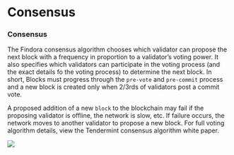 # Consensus

### Consensus[​](https://wiki.findora.org/docs/modules/staking/Consensus#consensus) <a href="#consensus" id="consensus"></a>

The Findora consensus algorithm chooses which validator can propose the next block with a frequency in proportion to a validator’s voting power. It also specifies which validators can participate in the voting process (and the exact details fo the voting process) to determine the next block. In short, Blocks must progress through the `pre-vote` and `pre-commit` process and a new block is created only when 2/3rds of validators post a commit vote.

A proposed addition of a new `block` to the blockchain may fail if the proposing validator is offline, the network is slow, etc. If failure occurs, the network moves to another validator to propose a new block. For full voting algorithm details, view the Tendermint consensus algorithm white paper.

![](https://i.imgur.com/z3okKpP.png)
